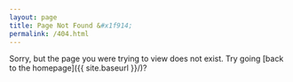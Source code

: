 ```yaml
---
layout: page
title: Page Not Found &#x1f914;
permalink: /404.html
---
```


Sorry, but the page you were trying to view does not exist. Try going [back to the homepage]({{ site.baseurl }}/)?